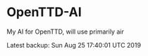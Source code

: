 # OpenTTD-AI
My AI for OpenTTD, will use primarily air

Latest backup: Sun Aug 25 17:40:01 UTC 2019
